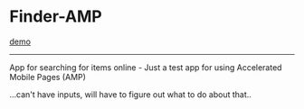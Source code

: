 # Finder-AMP

[demo](http://kyleuhan.com/dev46/)
<hr>
App for searching for items online - Just a test app for using Accelerated Mobile Pages (AMP) 



...can't have inputs, will have to figure out what to do about that..
